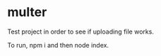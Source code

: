 # multer

Test project in order to see if uploading file works.

To run, npm i and then node index.
